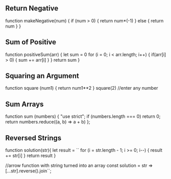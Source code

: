 ## Return Negative

function makeNegative(num) {
  if (num > 0) {
    return num*(-1)
    } else {
      return num
    }
}

## Sum of Positive

function positiveSum(arr) {
  let sum = 0
  for (i = 0; i < arr.length; i++) {
    if(arr[i] > 0) {
      sum += arr[i]
    }
  }
  return sum
}

## Squaring an Argument

function square (num1) {
  return num1**2
}
square(2) //enter any number

## Sum Arrays

function sum (numbers) {
    "use strict";
  if (numbers.length === 0) return 0;
  return numbers.reduce((a, b) => a + b)
};

## Reversed Strings

function solution(str){
  let result = ``
  for (i = str.length - 1; i >= 0; i--) {
    result += str[i]
  }
  return result
}

//arrow function with string turned into an array
const solution = str => [...str].reverse().join``;
